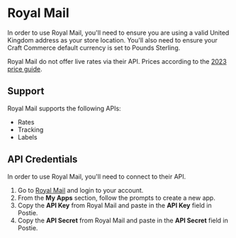 # Royal Mail
In order to use Royal Mail, you'll need to ensure you are using a valid United Kingdom address as your store location. You'll also need to ensure your Craft Commerce default currency is set to Pounds Sterling.

Royal Mail do not offer live rates via their API. Prices according to the [2023 price guide](https://www.royalmail.com/sites/royalmail.com/files/2023-03/royal-mail-our-prices-april-2023-ta.pdf).

## Support
Royal Mail supports the following APIs:
- Rates
- Tracking
- Labels

## API Credentials
In order to use Royal Mail, you'll need to connect to their API. 

1. Go to <a href="https://developer.royalmail.net/api" target="_blank">Royal Mail</a> and login to your account.
1. From the **My Apps** section, follow the prompts to create a new app.
1. Copy the **API Key** from Royal Mail and paste in the **API Key** field in Postie.
1. Copy the **API Secret** from Royal Mail and paste in the **API Secret** field in Postie.

